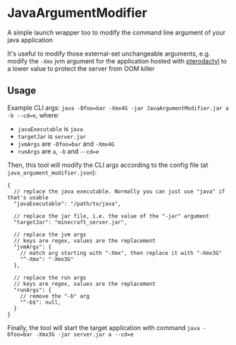 # JavaArgumentModifier

A simple launch wrapper too to modify the command line argument of your java application

It's useful to modify those external-set unchangeable arguments, 
e.g. modify the `-Xmx` jvm argument for the application hosted with [pterodactyl](https://github.com/pterodactyl/panel)
to a lower value to protect the server from OOM killer

## Usage

Example CLI args: `java -Dfoo=bar -Xmx4G -jar JavaArgumentModifier.jar a -b --cd=e`, where:

- `javaExecutable` is `java`
- `targetJar` is `server.jar`
- `jvmArgs` are `-Dfoo=bar` and `-Xmx4G`
- `runArgs` are `a`, `-b` and `--cd=e`

Then, this tool will modify the CLI args according to the config file (at `java_argument_modifier.json`):

```json5
{
  // replace the java executable. Normally you can just use "java" if that's usable
  "javaExecutable": "/path/to/java",

  // replace the jar file, i.e. the value of the "-jar" argument
  "targetJar": "minecraft_server.jar",  
  
  // replace the jvm args
  // keys are regex, values are the replacement
  "jvmArgs": {  
    // match arg starting with "-Xmx", then replace it with "-Xmx3G"
    "^-Xmx": "-Xmx3G"
  },

  // replace the run args
  // keys are regex, values are the replacement
  "runArgs": {
    // remove the "-b" arg
    "^-b$": null,
  }
}
```

Finally, the tool will start the target application with command `java -Dfoo=bar -Xmx3G -jar server.jar a --cd=e`
